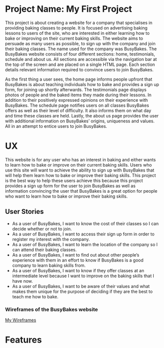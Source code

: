 # Project Name: My First Project
This project is about creating a website for a company that specialises in providing baking classes to people. It is focused on advertising baking lessons to users of the site, who are interested in either learning how to bake or improving on their current baking skills. The website aims to persuade as many users as possible, to sign up with the company and join their baking classes. The name used for the company was BusyBakes. The BusyBakes website consists of four different sections: home, testimonials, schedule and about us. All sections are accessible via the navigation bar at the top of the screen and are placed on a single HTML page. Each section details relevant information required to convince users to join BusyBakes. 

As the first thing a user sees, the home page informs people upfront that BusyBakes is about teaching individuals how to bake and provides a sign up form, for joining up shortly afterwards. The testimonials page displays photos of people and the baked items they made during their lessons. In addition to their positively expressed opinions on their experience with BusyBakes. The schedule page notifies users on all classes BusyBakes offers as well as their level of difficulty. It also informs them on what day and time these classes are held. Lastly, the about us page provides the user with additional information on BusyBakes’ origins, uniqueness and values. All in an attempt to entice users to join BusyBakes.

# UX
This website is for any user who has an interest in baking and either wants to learn how to bake or improve on their current baking skills. 
Users who use this site will want to achieve the ability to sign up with BusyBakes that will help them learn how to bake or improve their baking skills. 
This project is the best way to help these users achieve this because this project provides a sign up form for the user to join BusyBakes as well as information convincing the user that BusyBakes is a great option for people who want to learn how to bake or improve their baking skills.

## User Stories 
- As a user of BusyBakes, I want to know the cost of their classes so I can decide whether or not to join.
- As a user of BusyBakes, I want to access their sign up form in order to register my interest with the company. 
- As a user of BusyBakes, I want to learn the location of the company so I can attend their baking classes.
- As a user of BusyBakes, I want to find out about other people’s experience with them in an effort to know if BusyBakes is a good company to learn baking skills from.
- As a user of BusyBakes, I want to know if they offer classes at an intermediate level because I want to improve on the baking skills that I have now.
- As a user of BusyBakes, I want to be aware of their values and what makes them unique for the purpose of deciding if they are the best to teach me how to bake.  

### Wireframes of the BusyBakes website
<a class="navbar-brand" href="/Milestone-Project-1b/BusyBakes Wireframe.pdf">My Wireframes</a>

# Features